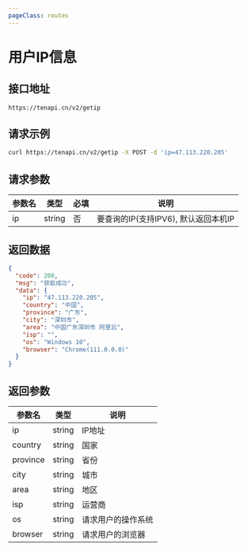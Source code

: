 ```yaml
---
pageClass: routes
---
```


# 用户IP信息 <Badge text="正常" type="tip"/>

## 接口地址

``` 
https://tenapi.cn/v2/getip
```

## 请求示例

``` bash
curl https://tenapi.cn/v2/getip -X POST -d 'ip=47.113.220.205'
```

## 请求参数

| 参数名 | 类型 | 必填 | 说明 |
| --- | --- | --- | --- |
| ip | string | 否 | 要查询的IP(支持IPV6), 默认返回本机IP |

## 返回数据

``` json
{
  "code": 200,
  "msg": "获取成功",
  "data": {
    "ip": "47.113.220.205",
    "country": "中国",
    "province": "广东",
    "city": "深圳市",
    "area": "中国广东深圳市 阿里云",
    "isp": "",
    "os": "Windows 10",
    "browser": "Chrome(111.0.0.0)"
  }
}
```

## 返回参数

| 参数名 | 类型 | 说明 |
| --- | --- | --- |
| ip | string | IP地址 |
| country | string | 国家 |
| province | string | 省份 |
| city | string | 城市 |
| area | string | 地区 |
| isp | string | 运营商 |
| os | string | 请求用户的操作系统 |
| browser | string | 请求用户的浏览器 |

<ads></ads>